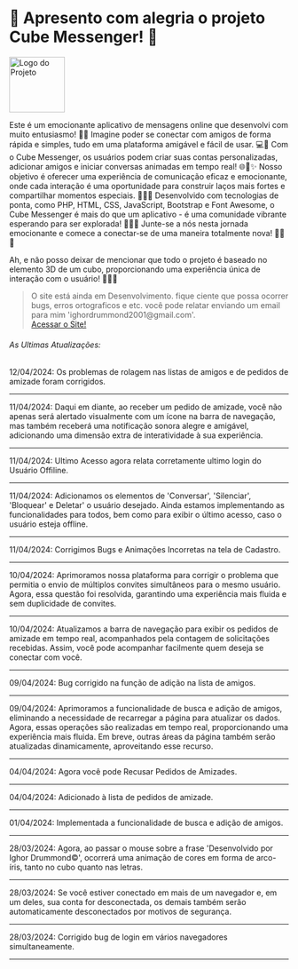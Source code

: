 <H1>🌟 Apresento com alegria o projeto Cube Messenger! 🚀 </H1>
<img src="https://i.ibb.co/LNm2BV7/icone.png" alt="Logo do Projeto" width="100" height="100" align="center">
<P>
Este é um emocionante aplicativo de mensagens online que desenvolvi com muito entusiasmo! 💬✨ Imagine poder se conectar com amigos de forma rápida e simples, tudo em uma plataforma amigável e fácil de   usar. 💻💬 Com o Cube Messenger, os usuários podem criar suas contas personalizadas, adicionar amigos e iniciar conversas animadas em tempo real! 🌐💬✨ Nosso objetivo é oferecer uma experiência de comunicação eficaz e emocionante, onde cada interação é uma oportunidade para construir laços mais fortes e compartilhar momentos especiais. 🌟💬✨ Desenvolvido com tecnologias de ponta, como PHP, HTML, CSS, JavaScript, Bootstrap e Font Awesome, o Cube Messenger é mais do que um aplicativo - é uma comunidade vibrante esperando para ser explorada! 🌈💬✨ Junte-se a nós nesta jornada emocionante e comece a conectar-se de uma maneira totalmente nova! 🚀💬✨ 
</P>
<p>
  Ah, e não posso deixar de mencionar que todo o projeto é baseado no elemento 3D de um cubo, proporcionando uma experiência única de interação com o usuário! 🔄🔷✨
</p>
<blockquote cite="https://cubemensseger.000webhostapp.com/">
	O site está ainda em Desenvolvimento. fique ciente que possa ocorrer bugs, erros ortograficos e etc. você pode relatar enviando um email para mim 'ighordrummond2001@gmail.com'.<br>
	<a href="https://cubemensseger.000webhostapp.com/" target="_blank">Acessar o Site!</a>
</blockquote>
<h6> As Ultimas Atualizações:</h6>
								<time>12/04/2024</time>: Os problemas de rolagem nas listas de amigos e de pedidos de amizade foram corrigidos.
								<hr>	
								<time>11/04/2024</time>: Daqui em diante, ao receber um pedido de amizade, você não apenas será alertado visualmente com um ícone na barra de navegação, mas também receberá uma notificação sonora 									alegre e amigável, adicionando uma dimensão extra de interatividade à sua experiência.
								<hr>	
								<time>11/04/2024</time>: Ultimo Acesso agora relata corretamente ultimo login do Usuário Offiline.
								<hr>	
								<time>11/04/2024</time>: Adicionamos os elementos de 'Conversar', 'Silenciar', 'Bloquear' e Deletar' o usuário desejado. Ainda estamos implementando as funcionalidades para todos, bem como para exibir 								o último acesso, caso o usuário esteja offline.
								<hr>	
								<time>11/04/2024</time>: Corrigimos Bugs e Animações Incorretas na tela de Cadastro.
								<hr>	
								<time>10/04/2024</time>: Aprimoramos nossa plataforma para corrigir o problema que permitia o envio de múltiplos convites simultâneos para o mesmo usuário. Agora, essa questão foi resolvida, 										garantindo uma experiência mais fluida e sem duplicidade de convites.
								<hr>									
								<time>10/04/2024</time>: Atualizamos a barra de navegação para exibir os pedidos de amizade em tempo real, acompanhados pela contagem de solicitações recebidas. Assim, você pode acompanhar facilmente 								quem deseja se conectar com você.
								<hr>
								<time>09/04/2024</time>: Bug corrigido na função de adição na lista de amigos.
								<hr>	
								<time>09/04/2024</time>: Aprimoramos a funcionalidade de busca e adição de amigos, eliminando a necessidade de recarregar a página para atualizar os dados. Agora, essas operações são realizadas em 									tempo real, proporcionando uma experiência mais fluida. 	Em breve, outras áreas da página também serão atualizadas dinamicamente, aproveitando esse recurso.
								<hr>
								<time>04/04/2024</time>: Agora você pode Recusar Pedidos de Amizades.
								<hr>
								<time>04/04/2024</time>: Adicionado à lista de pedidos de amizade.
								<hr>	
								<time>01/04/2024</time>: Implementada a funcionalidade de busca e adição de amigos.
								<hr>
								<time>28/03/2024</time>: Agora, ao passar o mouse sobre a frase 'Desenvolvido por Ighor Drummond©', ocorrerá uma animação de cores em forma de arco-íris, tanto no cubo quanto nas letras.
								<hr>							
								<time>28/03/2024</time>: Se você estiver conectado em mais de um navegador e, em um deles, sua conta for desconectada, os demais também serão automaticamente desconectados por motivos de segurança.
								<hr>
								<time>28/03/2024</time>: Corrigido bug de login em vários navegadores simultaneamente.
								<hr>																					
							

																		

<!--
<h5 style="color: red">Importante! A versão do site pode não corresponder com a versão mais atual do GitHub além de apresentar bugs por questão do site ao qual hospeda a aplicação.</h5>
<h6>Para Acessar o Projeto, clique no link abaixo: </h6>
<A HREF='http://cubemensseger.x10.bz'>Acessar o Site</A>
<div style="text-align: center;">
  <h6 >Desenvolvido Por Ighor Drummond</h6>
</div>
-->
